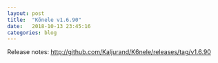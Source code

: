 ```yaml
---
layout: post
title:  "Kõnele v1.6.90"
date:   2018-10-13 23:45:16
categories: blog
---
```


Release notes: <http://github.com/Kaljurand/K6nele/releases/tag/v1.6.90>
